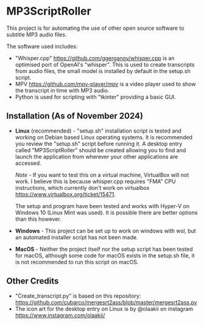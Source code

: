 # MP3ScriptRoller

This project is for automating the use of other open source software to subtitle MP3 audio files.

The software used includes:
* "Whisper.cpp" https://github.com/ggerganov/whisper.cpp is an optimised port of OpenAI's "whisper". This is used to create transcripts from audio files, the small model is installed by default in the setup.sh script.
* MPV https://github.com/mpv-player/mpv is a video player used to show the transcript in time with MP3 audio.
* Python is used for scripting with "tkinter" providing a basic GUI.

## Installation (As of November 2024)

* **Linux** (recommended) - "setup.sh" installation script is tested and working on Debian based Linux operating systems. It is recommended you review the "setup.sh" script before running it. 
A desktop entry called "MP3ScriptRoller" should be created allowing you to find and launch the application from wherever your other applications are accessed.

  *Note* - If you want to test this on a virtual machine, VirtualBox will not work. I believe this is because whisper.cpp requires "FMA" CPU instructions, which currently don't work on virtualbox https://www.virtualbox.org/ticket/15471.

  The setup and program have been tested and works with Hyper-V on Windows 10 (Linux Mint was used). It is possible there are better options than this however.

* **Windows** - This project can be set up to work on windows with wsl, but an automated installer script has not been made.

* **MacOS** - Neither the project itself nor the setup script has been tested for macOS, although some code for macOS exists in the setup.sh file, it is not recommended to run this script on macOS.

## Other Credits
* "Create_transcript.py" is based on this repository: https://github.com/cubarco/mergesrt2ass/blob/master/mergesrt2ass.py
* The icon art for the desktop entry on Linux is by @olaakii on instagram https://www.instagram.com/olaakii/
